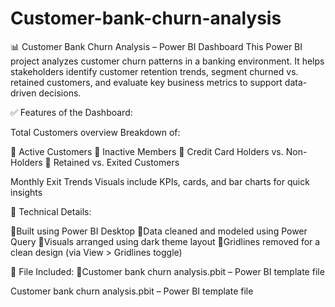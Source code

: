 # Customer-bank-churn-analysis

📊 Customer Bank Churn Analysis – Power BI Dashboard
This Power BI project analyzes customer churn patterns in a banking environment. It helps stakeholders identify customer retention trends, segment churned vs. retained customers, and evaluate key business metrics to support data-driven decisions.

✅ Features of the Dashboard:

Total Customers overview Breakdown of:

🔹 Active Customers
🔹 Inactive Members
🔹 Credit Card Holders vs. Non-Holders
🔹 Retained vs. Exited Customers

  Monthly Exit Trends
  Visuals include KPIs, cards, and bar charts for quick insights

🔧 Technical Details:

🔹Built using Power BI Desktop
🔹Data cleaned and modeled using Power Query
🔹Visuals arranged using dark theme layout
🔹Gridlines removed for a clean design (via View > Gridlines toggle)

📁 File Included:
🔹Customer bank churn analysis.pbit – Power BI template file











Customer bank churn analysis.pbit – Power BI template file
